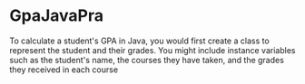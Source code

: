 # GpaJavaPra
To calculate a student's GPA in Java, you would first create a class to represent the student and their grades. You might include instance variables such as the student's name, the courses they have taken, and the grades they received in each course
